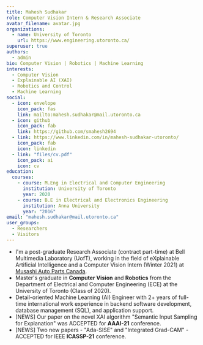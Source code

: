 ```yaml
---
title: Mahesh Sudhakar
role: Computer Vision Intern & Research Associate
avatar_filename: avatar.jpg
organizations:
  - name: University of Toronto
    url: https://www.engineering.utoronto.ca/
superuser: true
authors:
  - admin
bio: Computer Vision | Robotics | Machine Learning
interests:
  - Computer Vision
  - Explainable AI (XAI)
  - Robotics and Control
  - Machine Learning
social:
  - icon: envelope
    icon_pack: fas
    link: mailto:mahesh.sudhakar@mail.utoronto.ca
  - icon: github
    icon_pack: fab
    link: https://github.com/smahesh2694
  - link: https://www.linkedin.com/in/mahesh-sudhakar-utoronto/
    icon_pack: fab
    icon: linkedin
  - link: "files/cv.pdf"
    icon_pack: ai
    icon: cv
education:
  courses:
    - course: M.Eng in Electrical and Computer Engineering
      institution: University of Toronto
      year: 2020
    - course: B.E in Electrical and Electronics Engineering
      institution: Anna University
      year: "2016"
email: "mahesh.sudhakar@mail.utoronto.ca"
user_groups:
  - Researchers
  - Visitors
---
```

* I'm a post-graduate Research Associate (contract part-time) at Bell Multimedia Laboratory (UofT), working in the field of eXplainable Artificial Intelligence and a Computer Vision Intern (Winter 2021) at [Musashi Auto Parts Canada](https://musashiamericas.com/ai-project2/).
* Master's graduate in **Computer Vision** and **Robotics** from the Department of Electrical and Computer Engineering (ECE) at the University of Toronto (Class of 2020).
* Detail-oriented Machine Learning (AI) Engineer with 2+ years of full-time international work experience in backend software development, database management (SQL), and application support.
* [NEWS] Our paper on the novel XAI algorithm "Semantic Input Sampling for Explanation" was ACCEPTED for **AAAI-21** conference.
* [NEWS] Two new papers - "Ada-SISE" and "Integrated Grad-CAM" - ACCEPTED for IEEE **ICASSP-21** conference.

